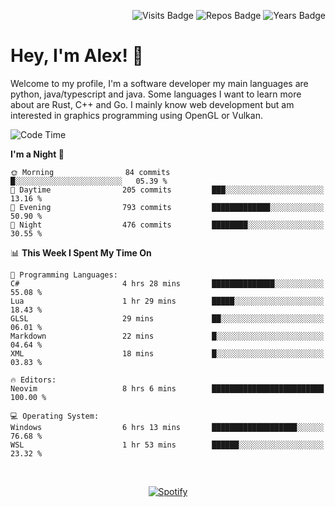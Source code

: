 <p align="right">
  <img src="https://badges.pufler.dev/visits/Alextibtab/Alextibtab" alt="Visits Badge">
  <img src="https://badges.pufler.dev/repos/Alextibtab/" alt="Repos Badge">
  <img src="https://badges.pufler.dev/years/Alextibtab/" alt="Years Badge">
</p>

<h1 align="left">Hey, I'm Alex! 💽 </h1>

Welcome to my profile, I'm a software developer my main languages are python, java/typescript and java. Some languages I want to learn more about are Rust, C++ and Go. I mainly know web development but am interested in graphics programming using OpenGL or Vulkan.

<!--START_SECTION:waka-->
![Code Time](http://img.shields.io/badge/Code%20Time-71%20hrs%202%20mins-blue)

**I'm a Night 🦉** 

```text
🌞 Morning                84 commits          █░░░░░░░░░░░░░░░░░░░░░░░░   05.39 % 
🌆 Daytime                205 commits         ███░░░░░░░░░░░░░░░░░░░░░░   13.16 % 
🌃 Evening                793 commits         █████████████░░░░░░░░░░░░   50.90 % 
🌙 Night                  476 commits         ████████░░░░░░░░░░░░░░░░░   30.55 % 
```


📊 **This Week I Spent My Time On** 

```text
💬 Programming Languages: 
C#                       4 hrs 28 mins       ██████████████░░░░░░░░░░░   55.08 % 
Lua                      1 hr 29 mins        █████░░░░░░░░░░░░░░░░░░░░   18.43 % 
GLSL                     29 mins             ██░░░░░░░░░░░░░░░░░░░░░░░   06.01 % 
Markdown                 22 mins             █░░░░░░░░░░░░░░░░░░░░░░░░   04.64 % 
XML                      18 mins             █░░░░░░░░░░░░░░░░░░░░░░░░   03.83 % 

🔥 Editors: 
Neovim                   8 hrs 6 mins        █████████████████████████   100.00 % 

💻 Operating System: 
Windows                  6 hrs 13 mins       ███████████████████░░░░░░   76.68 % 
WSL                      1 hr 53 mins        ██████░░░░░░░░░░░░░░░░░░░   23.32 % 
```


<!--END_SECTION:waka-->
&nbsp;<div align="center">
  [![Spotify](https://spotify-now-playing-wine-six.vercel.app/api/spotify?border_color=ffffff)](https://open.spotify.com/user/pmo1v2ejnt42kgp5jar5drtag)
</div>

